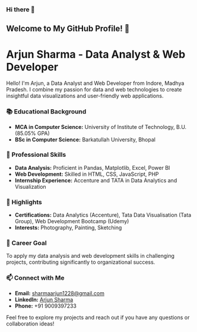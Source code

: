 ### Hi there 👋
## Welcome to My GitHub Profile! 👋

# Arjun Sharma - Data Analyst & Web Developer

Hello! I'm Arjun, a Data Analyst and Web Developer from Indore, Madhya Pradesh. I combine my passion for data and web technologies to create insightful data visualizations and user-friendly web applications.

### 📚 Educational Background
- **MCA in Computer Science:** University of Institute of Technology, B.U. (85.05% GPA)
- **BSc in Computer Science:** Barkatullah University, Bhopal

### 💼 Professional Skills
- **Data Analysis:** Proficient in Pandas, Matplotlib, Excel, Power BI
- **Web Development:** Skilled in HTML, CSS, JavaScript, PHP
- **Internship Experience:** Accenture and TATA in Data Analytics and Visualization

### 🌟 Highlights
- **Certifications:** Data Analytics (Accenture), Tata Data Visualisation (Tata Group), Web Development Bootcamp (Udemy)
- **Interests:** Photography, Painting, Sketching

### 🎯 Career Goal
To apply my data analysis and web development skills in challenging projects, contributing significantly to organizational success.

### 📫 Connect with Me
- **Email:** [sharmaarjun1228@gmail.com](mailto:sharmaarjun1228@gmail.com)
- **LinkedIn:** [Arjun Sharma](https://linkedin.com/in/arjunsharma1228)
- **Phone:** +91 9009397233

Feel free to explore my projects and reach out if you have any questions or collaboration ideas!

